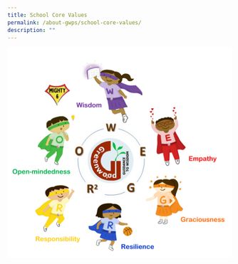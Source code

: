 ```yaml
---
title: School Core Values
permalink: /about-gwps/school-core-values/
description: ""
---
```

![](/images/CORE%20VALUES/School%20Core%20Value.png)